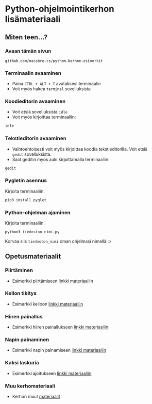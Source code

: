 # Python-ohjelmointikerhon lisämateriaali
## Miten teen...?
### Avaan tämän sivun
`github.com/macabre-cs/python-kerhon-esimerkit`

### Terminaalin avaaminen
- Paina `CTRL + ALT + T` avataksesi terminaalin
- Voit myös hakea `terminal` sovelluksista

### Koodieditorin avaaminen
- Voit etsiä sovelluksista `idle`
- Voit myös kirjoittaa terminaaliin:
```bash
idle
```
### Tekstieditorin avaaminen
- Vaihtoehtoisesti voit myös kirjoittaa koodia tekstieditorilla. Voit etsiä `gedit` sovelluksista.
- Saat geditin myös auki kirjoittamalla terminaaliin:
```bash
gedit
```

### Pygletin asennus
Kirjoita terminaaliin:
```bash
pip3 install pyglet
```

### Python-ohjelman ajaminen
Kirjoita terminaaliin:
```bash
python3 tiedoston_nimi.py
```
Korvaa siis `tiedoston_nimi` oman ohjelmasi nimellä :>

## Opetusmateriaalit

### Piirtäminen
- Esimerkki piirtämiseen
[linkki materiaaliin](https://github.com/macabre-cs/python-kerhon-demot/blob/main/piirto.py)

### Kellon tikitys
- Esimerkki kelloon
[linkki materiaaliin](https://github.com/macabre-cs/python-kerhon-demot/blob/main/aika.py)

### Hiiren painallus
- Esimerkki hiiren painallukseen
[linkki materiaaliin](https://github.com/macabre-cs/python-kerhon-demot/blob/main/hiiri.py)

### Napin painaminen
- Esimerkki napin painamiseen
[linkki materiaaliin](https://github.com/macabre-cs/python-kerhon-demot/blob/main/napin_painaminen.py)

### Kaksi laskuria
- Esimerkki ajoitukseen [linkki materiaaliin](https://github.com/macabre-cs/python-kerhon-demot/blob/main/ajoitus.py)

### Muu kerhomateriaali
- Kerhon muut [materiaalit](https://linktr.ee/linkkipython)

